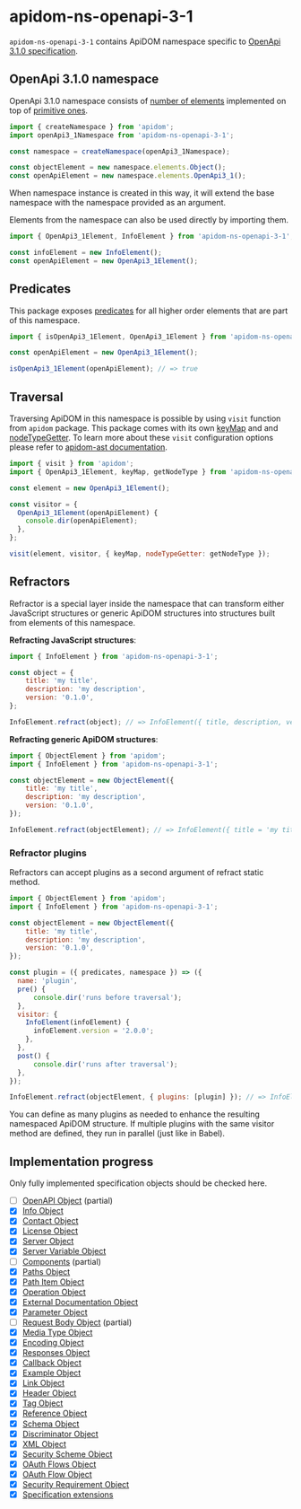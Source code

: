 # apidom-ns-openapi-3-1

`apidom-ns-openapi-3-1` contains ApiDOM namespace specific to [OpenApi 3.1.0 specification](https://github.com/OAI/OpenAPI-Specification/blob/master/versions/3.1.0.md).

## OpenApi 3.1.0 namespace

OpenApi 3.1.0 namespace consists of [number of elements](https://github.com/swagger-api/apidom/tree/master/apidom/packages/apidom-ns-openapi-3-1/src/elements) implemented on top
of [primitive ones](https://github.com/refractproject/minim/tree/master/lib/primitives).

```js
import { createNamespace } from 'apidom';
import openApi3_1Namespace from 'apidom-ns-openapi-3-1';

const namespace = createNamespace(openApi3_1Namespace);

const objectElement = new namespace.elements.Object();
const openApiElement = new namespace.elements.OpenApi3_1();
```

When namespace instance is created in this way, it will extend the base namespace
with the namespace provided as an argument.

Elements from the namespace can also be used directly by importing them.

```js
import { OpenApi3_1Element, InfoElement } from 'apidom-ns-openapi-3-1';

const infoElement = new InfoElement();
const openApiElement = new OpenApi3_1Element();
```

## Predicates

This package exposes [predicates](https://github.com/swagger-api/apidom/blob/master/apidom/packages/apidom-ns-openapi-3-1/src/predicates.ts)
for all higher order elements that are part of this namespace.

```js
import { isOpenApi3_1Element, OpenApi3_1Element } from 'apidom-ns-openapi-3-1';

const openApiElement = new OpenApi3_1Element();

isOpenApi3_1Element(openApiElement); // => true
```

## Traversal

Traversing ApiDOM in this namespace is possible by using `visit` function from `apidom` package.
This package comes with its own [keyMap](https://github.com/swagger-api/apidom/blob/master/apidom/packages/apidom-ns-openapi-3-1/src/traversal/visitor.ts#L11) and  and [nodeTypeGetter](https://github.com/swagger-api/apidom/blob/master/apidom/packages/apidom-ns-openapi-3-1/src/traversal/visitor.ts#L4).
To learn more about these `visit` configuration options please refer to [apidom-ast documentation](https://github.com/swagger-api/apidom/blob/master/apidom/packages/apidom-ast/README.md#visit).

```js
import { visit } from 'apidom';
import { OpenApi3_1Element, keyMap, getNodeType } from 'apidom-ns-openapi-3-1';

const element = new OpenApi3_1Element();

const visitor = {
  OpenApi3_1Element(openApiElement) {
    console.dir(openApiElement);
  },
};

visit(element, visitor, { keyMap, nodeTypeGetter: getNodeType });
```

## Refractors

Refractor is a special layer inside the namespace that can transform either JavaScript structures
or generic ApiDOM structures into structures built from elements of this namespace.

**Refracting JavaScript structures**:

```js
import { InfoElement } from 'apidom-ns-openapi-3-1';

const object = {
    title: 'my title',
    description: 'my description',
    version: '0.1.0',
};

InfoElement.refract(object); // => InfoElement({ title, description, version })
```

**Refracting generic ApiDOM structures**:

```js
import { ObjectElement } from 'apidom';
import { InfoElement } from 'apidom-ns-openapi-3-1';

const objectElement = new ObjectElement({
    title: 'my title',
    description: 'my description',
    version: '0.1.0',
});

InfoElement.refract(objectElement); // => InfoElement({ title = 'my title', description = 'my description', version = '0.1.0' })
```

### Refractor plugins

Refractors can accept plugins as a second argument of refract static method.

```js
import { ObjectElement } from 'apidom';
import { InfoElement } from 'apidom-ns-openapi-3-1';

const objectElement = new ObjectElement({
    title: 'my title',
    description: 'my description',
    version: '0.1.0',
});

const plugin = ({ predicates, namespace }) => ({
  name: 'plugin',
  pre() {
      console.dir('runs before traversal');
  },
  visitor: {
    InfoElement(infoElement) {
      infoElement.version = '2.0.0';
    },
  },
  post() {
      console.dir('runs after traversal');
  },
});

InfoElement.refract(objectElement, { plugins: [plugin] }); // => InfoElement({ title = 'my title', description = 'my description', version = '2.0.0' })
```

You can define as many plugins as needed to enhance the resulting namespaced ApiDOM structure.
If multiple plugins with the same visitor method are defined, they run in parallel (just like in Babel).

## Implementation progress

Only fully implemented specification objects should be checked here.

- [ ] [OpenAPI Object](https://github.com/OAI/OpenAPI-Specification/blob/master/versions/3.1.0.md#oasObject) (partial)
- [x] [Info Object](https://github.com/OAI/OpenAPI-Specification/blob/master/versions/3.1.0.md#infoObject)
- [x] [Contact Object](https://github.com/OAI/OpenAPI-Specification/blob/master/versions/3.1.0.md#contactObject)
- [x] [License Object](https://github.com/OAI/OpenAPI-Specification/blob/master/versions/3.1.0.md#licenseObject)
- [x] [Server Object](https://github.com/OAI/OpenAPI-Specification/blob/master/versions/3.1.0.md#serverObject)
- [x] [Server Variable Object](https://github.com/OAI/OpenAPI-Specification/blob/master/versions/3.1.0.md#serverVariableObject)
- [ ] [Components](https://github.com/OAI/OpenAPI-Specification/blob/master/versions/3.1.0.md#componentsObject) (partial)
- [x] [Paths Object](https://github.com/OAI/OpenAPI-Specification/blob/master/versions/3.1.0.md#pathsObject)
- [x] [Path Item Object](https://github.com/OAI/OpenAPI-Specification/blob/master/versions/3.1.0.md#pathItemObject)
- [x] [Operation Object](https://github.com/OAI/OpenAPI-Specification/blob/master/versions/3.1.0.md#operationObject)
- [x] [External Documentation Object](https://github.com/OAI/OpenAPI-Specification/blob/master/versions/3.1.0.md#externalDocumentationObject)
- [x] [Parameter Object](https://github.com/OAI/OpenAPI-Specification/blob/master/versions/3.1.0.md#parameterObject)
- [ ] [Request Body Object](https://github.com/OAI/OpenAPI-Specification/blob/master/versions/3.1.0.md#requestBodyObject) (partial)
- [x] [Media Type Object](https://github.com/OAI/OpenAPI-Specification/blob/master/versions/3.1.0.md#mediaTypeObject)
- [x] [Encoding Object](https://github.com/OAI/OpenAPI-Specification/blob/master/versions/3.1.0.md#encodingObject)
- [x] [Responses Object](https://github.com/OAI/OpenAPI-Specification/blob/master/versions/3.1.0.md#responsesObject)
- [x] [Callback Object](https://github.com/OAI/OpenAPI-Specification/blob/master/versions/3.1.0.md#callbackObject)
- [x] [Example Object](https://github.com/OAI/OpenAPI-Specification/blob/master/versions/3.1.0.md#exampleObject)
- [x] [Link Object](https://github.com/OAI/OpenAPI-Specification/blob/master/versions/3.1.0.md#linkObject)
- [x] [Header Object](https://github.com/OAI/OpenAPI-Specification/blob/master/versions/3.1.0.md#headerObject)
- [x] [Tag Object](https://github.com/OAI/OpenAPI-Specification/blob/master/versions/3.1.0.md#tagObject)
- [x] [Reference Object](https://github.com/OAI/OpenAPI-Specification/blob/master/versions/3.1.0.md#referenceObject)
- [x] [Schema Object](https://github.com/OAI/OpenAPI-Specification/blob/master/versions/3.1.0.md#schemaObject)
- [x] [Discriminator Object](https://github.com/OAI/OpenAPI-Specification/blob/master/versions/3.1.0.md#discriminatorObject)
- [x] [XML Object](https://github.com/OAI/OpenAPI-Specification/blob/master/versions/3.1.0.md#xmlObject)
- [x] [Security Scheme Object](https://github.com/OAI/OpenAPI-Specification/blob/master/versions/3.1.0.md#securitySchemeObject)
- [x] [OAuth Flows Object](https://github.com/OAI/OpenAPI-Specification/blob/master/versions/3.1.0.md#oauthFlowsObject)
- [x] [OAuth Flow Object](https://github.com/OAI/OpenAPI-Specification/blob/master/versions/3.1.0.md#oauthFlowObject)
- [x] [Security Requirement Object](https://github.com/OAI/OpenAPI-Specification/blob/master/versions/3.1.0.md#securityRequirementObject)
- [x] [Specification extensions](https://github.com/OAI/OpenAPI-Specification/blob/master/versions/3.1.0.md#specificationExtensions)
